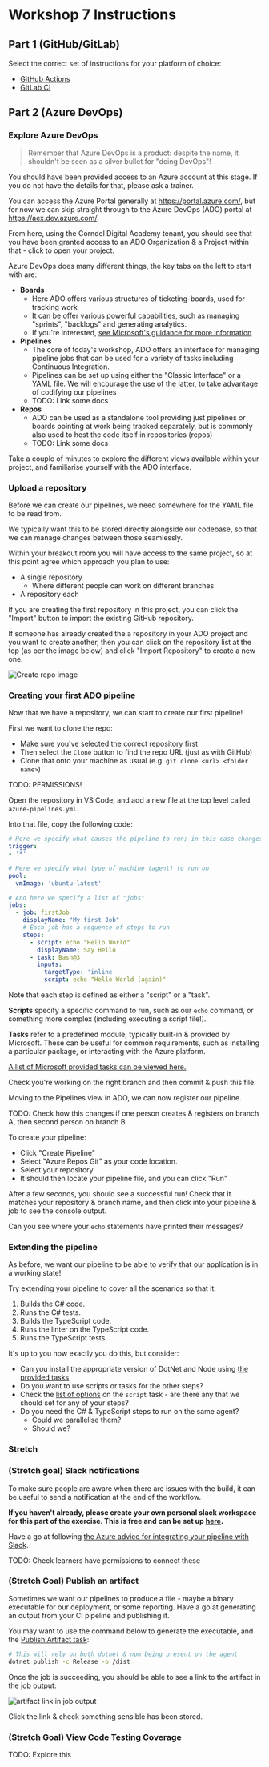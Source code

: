 # Workshop 7 Instructions

## Part 1 (GitHub/GitLab)

Select the correct set of instructions for your platform of choice:

- [GitHub Actions](./github_actions.md)
- [GitLab CI](./gitlab.md)

## Part 2 (Azure DevOps)

### Explore Azure DevOps

> Remember that Azure DevOps is a product: despite the name, it shouldn't be seen as a silver bullet for "doing DevOps"!

You should have been provided access to an Azure account at this stage. If you do not have the details for that, please ask a trainer.

You can access the Azure Portal generally at <https://portal.azure.com/>, but for now we can skip straight through to the Azure DevOps (ADO) portal at <https://aex.dev.azure.com/>.

From here, using the Corndel Digital Academy tenant, you should see that you have been granted access to an ADO Organization & a Project within that - click to open your project.

Azure DevOps does many different things, the key tabs on the left to start with are:

* **Boards**
  * Here ADO offers various structures of ticketing-boards, used for tracking work
  * It can be offer various powerful capabilities, such as managing "sprints", "backlogs" and generating analytics.
  * If you're interested, [see Microsoft's guidance for more information](https://learn.microsoft.com/en-gb/azure/devops/boards/?view=azure-devops)
* **Pipelines**
  * The core of today's workshop, ADO offers an interface for managing pipeline jobs that can be used for a variety of tasks including Continuous Integration.
  * Pipelines can be set up using either the "Classic Interface" or a YAML file. We will encourage the use of the latter, to take advantage of codifying our pipelines
  * TODO: Link some docs
* **Repos**
  * ADO can be used as a standalone tool providing just pipelines or boards pointing at work being tracked separately, but is commonly also used to host the code itself in repositories (repos)
  * TODO: Link some docs

Take a couple of minutes to explore the different views available within your project, and familiarise yourself with the ADO interface.

### Upload a repository

Before we can create our pipelines, we need somewhere for the YAML file to be read from.

We typically want this to be stored directly alongside our codebase, so that we can manage changes between those seamlessly.

Within your breakout room you will have access to the same project, so at this point agree which approach you plan to use:
* A single repository
  * Where different people can work on different branches
* A repository each

If you are creating the first repository in this project, you can click the "Import" button to import the existing GitHub repository.

If someone has already created the a repository in your ADO project and you want to create another, then you can click on the repository list at the top (as per the image below) and click "Import Repository" to create a new one.

![Create repo image](./img/ado-create-repo.png)

### Creating your first ADO pipeline

Now that we have a repository, we can start to create our first pipeline!

First we want to clone the repo:
* Make sure you've selected the correct repository first
* Then select the `Clone` button to find the repo URL (just as with GitHub)
* Clone that onto your machine as usual (e.g. `git clone <url> <folder name>`)

TODO: PERMISSIONS!

Open the repository in VS Code, and add a new file at the top level called `azure-pipelines.yml`.

Into that file, copy the following code:
```yml
# Here we specify what causes the pipeline to run; in this case changes to any branch
trigger:
- '*'

# Here we specify what type of machine (agent) to run on
pool:
  vmImage: 'ubuntu-latest'

# And here we specify a list of "jobs"
jobs:
  - job: firstJob
    displayName: "My first Job"
    # Each job has a sequence of steps to run
    steps:
      - script: echo "Hello World"
        displayName: Say Hello
      - task: Bash@3
        inputs:
          targetType: 'inline'
          script: echo "Hello World (again)"
```

Note that each step is defined as either a "script" or a "task".

**Scripts** specify a specific command to run, such as our `echo` command, or something more complex (including executing a script file!).

**Tasks** refer to a predefined module, typically built-in & provided by Microsoft. These can be useful for common requirements, such as installing a particular package, or interacting with the Azure platform.

[A list of Microsoft provided tasks can be viewed here.](https://learn.microsoft.com/en-us/azure/devops/pipelines/tasks/reference/?view=azure-pipelines)

Check you're working on the right branch and then commit & push this file.

Moving to the Pipelines view in ADO, we can now register our pipeline.

TODO: Check how this changes if one person creates & registers on branch A, then second person on branch B

To create your pipeline:
* Click "Create Pipeline"
* Select "Azure Repos Git" as your code location.
* Select your repository
* It should then locate your pipeline file, and you can click "Run"

After a few seconds, you should see a successful run! Check that it matches your repository & branch name, and then click into your pipeline & job to see the console output.

Can you see where your `echo` statements have printed their messages?

### Extending the pipeline

As before, we want our pipeline to be able to verify that our application is in a working state!

Try extending your pipeline to cover all the scenarios so that it:
1. Builds the C# code.
1. Runs the C# tests.
1. Builds the TypeScript code.
1. Runs the linter on the TypeScript code.
1. Runs the TypeScript tests.

It's up to you how exactly you do this, but consider:
* Can you install the appropriate version of DotNet and Node using [the provided tasks](https://learn.microsoft.com/en-us/azure/devops/pipelines/tasks/reference/?view=azure-pipelines)
* Do you want to use scripts or tasks for the other steps?
* Check the [list of options](https://learn.microsoft.com/en-us/azure/devops/pipelines/yaml-schema/steps-script?view=azure-pipelines) on the `script` task - are there any that we should set for any of your steps?
* Do you need the C# & TypeScript steps to run on the same agent?
  * Could we parallelise them?
  * Should we?

### Stretch

### (Stretch goal) Slack notifications

To make sure people are aware when there are issues with the build, it can be useful to send a notification at the end of the workflow.

**If you haven't already, please create your own personal slack workspace for this part of the exercise. This is free and can be set up [here](https://slack.com/create).**

Have a go at following [the Azure advice for integrating your pipeline with Slack](https://learn.microsoft.com/en-us/azure/devops/pipelines/integrations/slack?view=azure-devops).

TODO: Check learners have permissions to connect these

### (Stretch Goal) Publish an artifact

Sometimes we want our pipelines to produce a file - maybe a binary executable for our deployment, or some reporting. Have a go at generating an output from your CI pipeline and publishing it.

You may want to use the command below to generate the executable, and the [Publish Artifact task](https://learn.microsoft.com/en-us/azure/devops/pipelines/tasks/reference/publish-pipeline-artifact-v1?view=azure-pipelines):
```sh
# This will rely on both dotnet & npm being present on the agent 
dotnet publish -c Release -o /dist
```

Once the job is succeeding, you should be able to see a link to the artifact in the job output:

![artifact link in job output](./img/artifact-result.png)

Click the link & check something sensible has been stored.

### (Stretch Goal) View Code Testing Coverage

TODO: Explore this